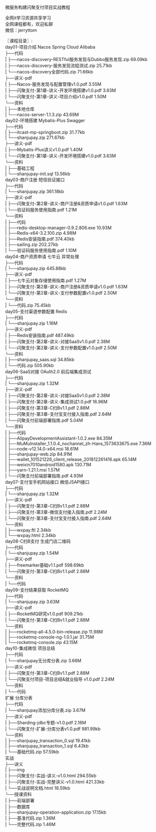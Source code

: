 微服务构建闪聚支付项目实战教程

全网it学习资源共享学习<br>全网课程都有，欢迎私聊<br>微信：jerryttom<br>

〖课程目录〗:<br> day01-项目介绍 Nacos Spring Cloud Alibaba<br> ├──代码<br> | ├──nacos-discovery-RESTful服务发现与Dubbo服务发现.zip 69.09kb<br> | ├──nacos-discovery-服务发现流程测试.zip 25.71kb<br> | └──nacos-discovery全部代码.zip 71.66kb<br> ├──讲义-pdf<br> | ├──Nacos-服务发现与配置管理v1.0.pdf 3.55M<br> | ├──闪聚支付-第1章-讲义-开发环境搭建v1.0.pdf 3.63M<br> | └──闪聚支付-第1章-讲义-项目介绍v1.0.pdf 1.50M<br> └──资料<br> | ├──本地仓库<br> | └──nacos-server-1.1.3.zip 43.69M<br> day02-环境搭建 Mybatis-Plus Swagger<br> ├──代码<br> | ├──itcast-mp-springboot.zip 31.77kb<br> | └──shanjupay.zip 271.67kb<br> ├──讲义-pdf<br> | ├──Mybatis-Plus讲义v1.0.pdf 1.40M<br> | └──闪聚支付-第1章-讲义-开发环境搭建v1.0.pdf 3.63M<br> └──资料<br> | ├──基础工程<br> | └──shanjupay-init.sql 13.56kb<br> day03-商户注册 短信验证接口<br> ├──代码<br> | └──shanjupay.zip 361.18kb<br> ├──讲义-pdf<br> | ├──闪聚支付-第2章-讲义-商户注册&amp;资质申请v1.0.pdf 1.63M<br> | └──验证码服务使用指南.pdf 1.21M<br> └──资料<br> | ├──代码<br> | ├──redis-desktop-manager-0.9.2.806.exe 10.93M<br> | ├──Redis-x64-3.2.100.zip 4.98M<br> | ├──Redis安装指南.pdf 374.40kb<br> | ├──sailing.zip 202.27kb<br> | └──验证码服务使用指南.pdf 1.10M<br> day04-商户资质申请 七牛云 异常处理<br> ├──代码<br> | └──shanjupay.zip 445.88kb<br> ├──讲义-pdf<br> | ├──七牛云对象存储使用指南.pdf 1.27M<br> | ├──闪聚支付-第2章-讲义-商户注册&amp;资质申请v1.0.pdf 1.63M<br> | └──闪聚支付-第2章-讲义-支付参数配置v1.0.pdf 2.50M<br> └──资料<br> | └──代码.zip 75.45kb<br> day05-支付渠道参数配置 Redis<br> ├──代码<br> | └──shanjupay.zip 1.16M<br> ├──讲义-pdf<br> | ├──Redis安装指南.pdf 487.49kb<br> | ├──闪聚支付-第2章-讲义-对接SaaSv1.0.pdf 2.38M<br> | └──闪聚支付-第2章-讲义-支付参数配置v1.0.pdf 2.50M<br> └──资料<br> | ├──shanjupay_saas.sql 34.85kb<br> | └──代码.zip 505.90kb<br> day06-SaaS对接 OAuth2.0 前后端集成测试<br> ├──代码<br> | └──shanjupay.zip 1.32M<br> ├──讲义-pdf<br> | ├──闪聚支付-第2章-讲义-对接SaaSv1.0.pdf 2.38M<br> | ├──闪聚支付-第2章-讲义-集成测试1.0.pdf 16.96M<br> | ├──闪聚支付-第3章-C扫Bv1.1.pdf 2.88M<br> | ├──闪聚支付-第3章-支付宝支付接入指南.pdf 2.64M<br> | └──闪聚支付前端部署指南.pdf 5.04M<br> └──资料<br> | ├──代码<br> | ├──AlipayDevelopmentAssistant-1.0.2.exe 84.35M<br> | ├──MuMuInstaller_1.1.0.4_nochannel_zh-Hans_1573633675.exe 7.36M<br> | ├──node-v12.14.0-x64.msi 18.61M<br> | ├──shanjupay-web.zip 84.91M<br> | ├──wallet_101521226_client_release_201812261416.apk 65.14M<br> | ├──weixin7010android1580.apk 130.71M<br> | ├──yarn-1.21.1.msi 1.57M<br> | └──闪聚支付前端部署指南.pdf 4.93M<br> day07-支付宝手机网站接口 微信JSAPI接口<br> ├──代码<br> | └──shanjupay.zip 1.32M<br> ├──讲义-pdf<br> | ├──闪聚支付-第3章-C扫Bv1.1.pdf 2.88M<br> | ├──闪聚支付-第3章-微信支付接入指南.pdf 2.24M<br> | └──闪聚支付-第3章-支付宝支付接入指南.pdf 2.64M<br> └──资料<br> | ├──wxpay.ftl 2.34kb<br> | └──wxpay.html 2.34kb<br> day08-C扫B支付 生成门店二维码<br> ├──代码<br> | └──shanjupay.zip 1.54M<br> ├──讲义-pdf<br> | ├──freemarker基础v1.1.pdf 598.69kb<br> | └──闪聚支付-第3章-C扫Bv1.1.pdf 2.88M<br> └──资料<br> | └──代码<br> day09-支付结果获取 RocketMQ<br> ├──代码<br> | └──shanjupay.zip 3.63M<br> ├──讲义-pdf<br> | ├──RocketMQ研究v1.0.pdf 909.21kb<br> | └──闪聚支付-第3章-C扫Bv1.1.pdf 2.88M<br> └──资料<br> | ├──rocketmq-all-4.5.0-bin-release.zip 11.98M<br> | ├──rocketmq-console-ng-1.0.1.jar 31.75M<br> | └──rocketmq-console.zip 43.15M<br> day10-集成微信 项目总结<br> ├──代码<br> | └──shanjupay无分库分表.zip 3.66M<br> ├──讲义-pdf<br> | ├──闪聚支付-第3章-C扫Bv1.1.pdf 2.88M<br> | └──闪聚支付项目-项目总结&amp;就业指导 v1.0.pdf 2.24M<br> └──资料<br> | └──代码<br> 扩展 分库分表<br> ├──代码<br> | └──shanjupay添加分库分表.zip 3.67M<br> ├──讲义-pdf<br> | ├──Sharding-jdbc专题-v1.0.pdf 2.18M<br> | └──闪聚支付-扩展-分库分表v1.0.pdf 981.99kb<br> └──资料<br> | ├──shanjupay_transaction_0.sql 19.41kb<br> | ├──shanjupay_transaction_1.sql 6.43kb<br> | └──基础代码.zip 57.59kb<br> 实战<br> ├──讲义<br> | ├──img<br> | ├──闪聚支付-实战-讲义-v1.0.html 294.55kb<br> | ├──闪聚支付-实战-完整讲义-v1.0.html 421.33kb<br> | └──实战说明文档.html 18.59kb<br> └──授课资料<br> | ├──前端部署<br> | ├──数据库<br> | ├──shanjupay-operation-application.zip 17.15kb<br> | ├──基准代码.zip 1.36M<br> | └──完整代码.zip 1.46M